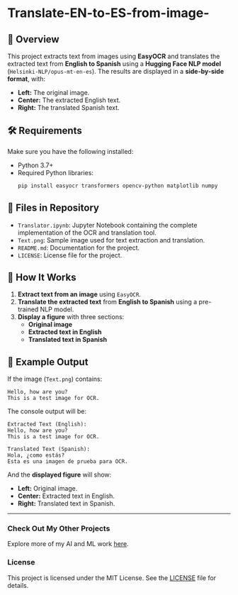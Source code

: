 # Translate-EN-to-ES-from-image-

## 📌 Overview
This project extracts text from images using **EasyOCR** and translates the extracted text from **English to Spanish** using a **Hugging Face NLP model** (`Helsinki-NLP/opus-mt-en-es`). The results are displayed in a **side-by-side format**, with:
- **Left:** The original image.
- **Center:** The extracted English text.
- **Right:** The translated Spanish text.

## 🛠 Requirements
Make sure you have the following installed:
- Python 3.7+
- Required Python libraries:
  ```sh
  pip install easyocr transformers opencv-python matplotlib numpy
  ```

## 📜 Files in Repository
- `Translator.ipynb`: Jupyter Notebook containing the complete implementation of the OCR and translation tool.
- `Text.png`: Sample image used for text extraction and translation.
- `README.md`: Documentation for the project.
- `LICENSE`: License file for the project.

## 🚀 How It Works
1. **Extract text from an image** using `EasyOCR`.
2. **Translate the extracted text** from **English to Spanish** using a pre-trained NLP model.
3. **Display a figure** with three sections:
   - **Original image**
   - **Extracted text in English**
   - **Translated text in Spanish**

## 📌 Example Output
If the image (`Text.png`) contains:
```
Hello, how are you?
This is a test image for OCR.
```
The console output will be:
```
Extracted Text (English):
Hello, how are you?
This is a test image for OCR.

Translated Text (Spanish):
Hola, ¿como estás?
Esta es una imagen de prueba para OCR.
```
And the **displayed figure** will show:
- **Left:** Original image.
- **Center:** Extracted text in English.
- **Right:** Translated text in Spanish.

---

### Check Out My Other Projects
Explore more of my AI and ML work [here](https://github.com/devMuniz02/AI-ML-Code-and-projects/).

### License
This project is licensed under the MIT License. See the [LICENSE](LICENSE) file for details.

